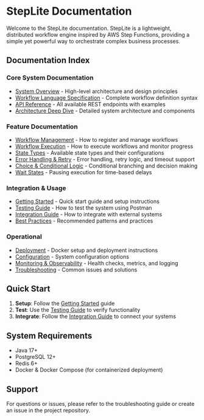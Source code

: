 # StepLite Documentation

Welcome to the StepLite documentation. StepLite is a lightweight, distributed workflow engine inspired by AWS Step Functions, providing a simple yet powerful way to orchestrate complex business processes.

## Documentation Index

### Core System Documentation
- [System Overview](system-overview.md) - High-level architecture and design principles
- [Workflow Language Specification](workflow-language-spec.md) - Complete workflow definition syntax
- [API Reference](api-reference.md) - All available REST endpoints with examples
- [Architecture Deep Dive](architecture-deep-dive.md) - Detailed system architecture and components

### Feature Documentation
- [Workflow Management](workflow-management.md) - How to register and manage workflows
- [Workflow Execution](workflow-execution.md) - How to execute workflows and monitor progress
- [State Types](state-types.md) - Available state types and their configurations
- [Error Handling & Retry](error-handling-retry.md) - Error handling, retry logic, and timeout support
- [Choice & Conditional Logic](choice-conditional-logic.md) - Conditional branching and decision making
- [Wait States](wait-states.md) - Pausing execution for time-based delays

### Integration & Usage
- [Getting Started](getting-started.md) - Quick start guide and setup instructions
- [Testing Guide](testing-guide.md) - How to test the system using Postman
- [Integration Guide](integration-guide.md) - How to integrate with external systems
- [Best Practices](best-practices.md) - Recommended patterns and practices

### Operational
- [Deployment](deployment.md) - Docker setup and deployment instructions
- [Configuration](configuration.md) - System configuration options
- [Monitoring & Observability](monitoring-observability.md) - Health checks, metrics, and logging
- [Troubleshooting](troubleshooting.md) - Common issues and solutions

## Quick Start

1. **Setup**: Follow the [Getting Started](getting-started.md) guide
2. **Test**: Use the [Testing Guide](testing-guide.md) to verify functionality
3. **Integrate**: Follow the [Integration Guide](integration-guide.md) to connect your systems

## System Requirements

- Java 17+
- PostgreSQL 12+
- Redis 6+
- Docker & Docker Compose (for containerized deployment)

## Support

For questions or issues, please refer to the troubleshooting guide or create an issue in the project repository.
